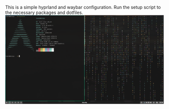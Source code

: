 This is a simple hyprland and waybar configuration.
Run the setup script to the necessary packages and dotfiles.
![alt text](https://github.com/trent-8/hyprland-simple/blob/main/what-it-looks-like.png?raw=true)
